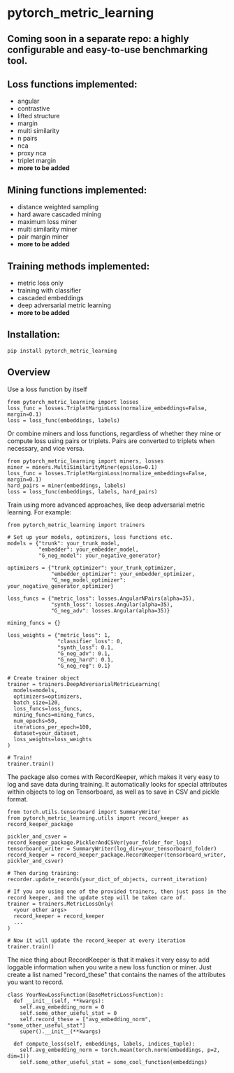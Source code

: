 # pytorch_metric_learning

## Coming soon in a separate repo: a highly configurable and easy-to-use benchmarking tool.

## Loss functions implemented:
- angular
- contrastive
- lifted structure
- margin
- multi similarity
- n pairs
- nca
- proxy nca
- triplet margin
- **more to be added**

## Mining functions implemented:
- distance weighted sampling
- hard aware cascaded mining
- maximum loss miner
- multi similarity miner
- pair margin miner
- **more to be added**

## Training methods implemented:
- metric loss only
- training with classifier
- cascaded embeddings
- deep adversarial metric learning
- **more to be added**

## Installation:
```
pip install pytorch_metric_learning
```


## Overview

Use a loss function by itself
```
from pytorch_metric_learning import losses
loss_func = losses.TripletMarginLoss(normalize_embeddings=False, margin=0.1)
loss = loss_func(embeddings, labels)
```

Or combine miners and loss functions, regardless of whether they mine or compute loss using pairs or triplets. Pairs are converted to triplets when necessary, and vice versa.
```
from pytorch_metric_learning import miners, losses
miner = miners.MultiSimilarityMiner(epsilon=0.1)
loss_func = losses.TripletMarginLoss(normalize_embeddings=False, margin=0.1)
hard_pairs = miner(embeddings, labels)
loss = loss_func(embeddings, labels, hard_pairs)
```

Train using more advanced approaches, like deep adversarial metric learning. For example:
```
from pytorch_metric_learning import trainers

# Set up your models, optimizers, loss functions etc.
models = {"trunk": your_trunk_model, 
          "embedder": your_embedder_model,
          "G_neg_model": your_negative_generator}

optimizers = {"trunk_optimizer": your_trunk_optimizer, 
              "embedder_optimizer": your_embedder_optimizer,
              "G_neg_model_optimizer": your_negative_generator_optimizer}
              
loss_funcs = {"metric_loss": losses.AngularNPairs(alpha=35),
              "synth_loss": losses.Angular(alpha=35), 
              "G_neg_adv": losses.Angular(alpha=35)}

mining_funcs = {}

loss_weights = {"metric_loss": 1, 
                "classifier_loss": 0,
                "synth_loss": 0.1,
                "G_neg_adv": 0.1,
                "G_neg_hard": 0.1,
                "G_neg_reg": 0.1}

# Create trainer object
trainer = trainers.DeepAdversarialMetricLearning(
  models=models,
  optimizers=optimizers,
  batch_size=120,
  loss_funcs=loss_funcs,
  mining_funcs=mining_funcs,
  num_epochs=50,
  iterations_per_epoch=100,
  dataset=your_dataset,
  loss_weights=loss_weights
)
  
# Train!
trainer.train()
```

The package also comes with RecordKeeper, which makes it very easy to log and save data during training. It automatically looks for special attributes within objects to log on Tensorboard, as well as to save in CSV and pickle format.
```
from torch.utils.tensorboard import SummaryWriter
from pytorch_metric_learning.utils import record_keeper as record_keeper_package

pickler_and_csver = record_keeper_package.PicklerAndCSVer(your_folder_for_logs)
tensorboard_writer = SummaryWriter(log_dir=your_tensorboard_folder)
record_keeper = record_keeper_package.RecordKeeper(tensorboard_writer, pickler_and_csver)

# Then during training:
recorder.update_records(your_dict_of_objects, current_iteration)

# If you are using one of the provided trainers, then just pass in the record keeper, and the update step will be taken care of.
trainer = trainers.MetricLossOnly(
  <your other args>
  record_keeper = record_keeper
  ...
)

# Now it will update the record_keeper at every iteration
trainer.train()
```

The nice thing about RecordKeeper is that it makes it very easy to add loggable information when you write a new loss function or miner. Just create a list named "record_these" that contains the names of the attributes you want to record.
```
class YourNewLossFunction(BaseMetricLossFunction):
  def __init__(self, **kwargs):
    self.avg_embedding_norm = 0
    self.some_other_useful_stat = 0
    self.record_these = ["avg_embedding_norm", "some_other_useful_stat"]
    super().__init__(**kwargs)
    
  def compute_loss(self, embeddings, labels, indices_tuple):
    self.avg_embedding_norm = torch.mean(torch.norm(embeddings, p=2, dim=1))
    self.some_other_useful_stat = some_cool_function(embeddings)
```

